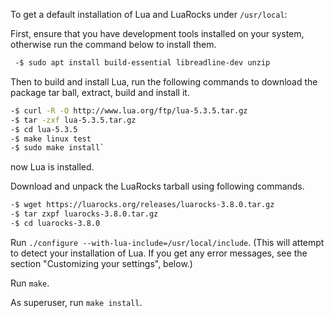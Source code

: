 To get a default installation of Lua and LuaRocks under `/usr/local`:

First, ensure that you have development tools installed on your system, otherwise run the command below to install them.

```bash
 -$ sudo apt install build-essential libreadline-dev unzip
```

Then to build and install Lua, run the following commands to download the package tar ball, extract, build and install it.

```bash
-$ curl -R -O http://www.lua.org/ftp/lua-5.3.5.tar.gz
-$ tar -zxf lua-5.3.5.tar.gz
-$ cd lua-5.3.5
-$ make linux test
-$ sudo make install`
```

now Lua is installed.

Download and unpack the LuaRocks tarball using following commands.

```bash
-$ wget https://luarocks.org/releases/luarocks-3.8.0.tar.gz
-$ tar zxpf luarocks-3.8.0.tar.gz
-$ cd luarocks-3.8.0
```

Run `./configure --with-lua-include=/usr/local/include`. (This will attempt to detect your installation of Lua. If you get any error messages, see the section "Customizing your settings", below.)

Run `make`.

As superuser, run `make install`.